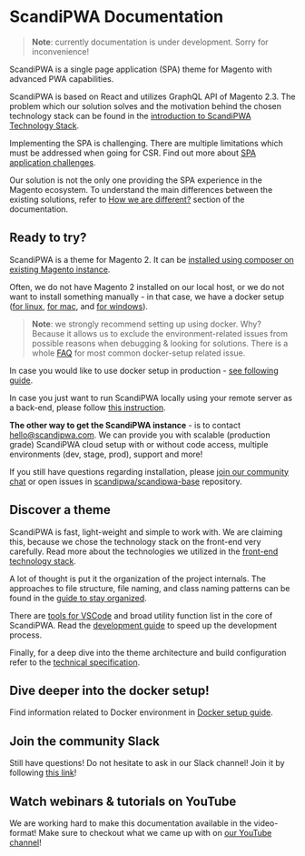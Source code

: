 # ScandiPWA Documentation

> **Note**: currently documentation is under development. Sorry for inconvenience!

ScandiPWA is a single page application (SPA) theme for Magento with advanced PWA capabilities.

ScandiPWA is based on React and utilizes GraphQL API of Magento 2.3. The problem which our solution solves and the motivation behind the chosen technology stack can be found in the [introduction to ScandiPWA Technology Stack](/overview/introduction.md).

Implementing the SPA is challenging. There are multiple limitations which must be addressed when going for CSR. Find out more about [SPA application challenges](/overview/challenges.md).

Our solution is not the only one providing the SPA experience in the Magento ecosystem. To understand the main differences between the existing solutions, refer to [How we are different?](/overview/existing-solutions.md) section of the documentation.

## Ready to try?

ScandiPWA is a theme for Magento 2. It can be [installed using composer on existing Magento instance](/setup/on-existing-m2.md).

Often, we do not have Magento 2 installed on our local host, or we do not want to install something manually - in that case, we have a docker setup ([for linux](/setup/docker/linux.md), [for mac](/setup/docker/mac.md), and [for windows](/setup/docker/windows.md)).

> **Note**: we strongly recommend setting up using docker. Why? Because it allows us to exclude the environment-related issues from possible reasons when debugging & looking for solutions. There is a whole [FAQ](/setup/docker/faq.md) for most common docker-setup related issue.

In case you would like to use docker setup in production - [see following guide](/setup/docker/production.md).

In case you just want to run ScandiPWA locally using your remote server as a back-end, please follow [this instruction](/setup/with-remote-m2.md).

**The other way to get the ScandiPWA instance** - is to contact hello@scandipwa.com. We can provide you with scalable (production grade) ScandiPWA cloud setup with or without code access, multiple environments (dev, stage, prod), support and more!

If you still have questions regarding installation, please [join our community chat](https://join.slack.com/t/scandipwa/shared_invite/enQtNzE2Mjg1Nzg3MTg5LTQwM2E2NmQ0NmQ2MzliMjVjYjQ1MTFiYWU5ODAyYTYyMGQzNWM3MDhkYzkyZGMxYTJlZWI1N2ExY2Q1MDMwMTk) or open issues in [scandipwa/scandipwa-base](https://github.com/scandipwa/scandipwa-base) repository.

## Discover a theme

ScandiPWA is fast, light-weight and simple to work with. We are claiming this, because we chose the technology stack on the front-end very carefully. Read more about the technologies we utilized in the [front-end technology stack](/theme/01-Project.md).

A lot of thought is put it the organization of the project internals. The approaches to file structure, file naming, and class naming patterns can be found in the [guide to stay organized](/theme/01-Project.md).

There are [tools for VSCode](https://github.com/scandipwa/scandipwa-development-toolkit) and broad utility function list in the core of ScandiPWA. Read the [development guide](/theme/01-Project.md) to speed up the development process.

Finally, for a deep dive into the theme architecture and build configuration refer to the [technical specification](/theme/01-Project.md).

## Dive deeper into the docker setup!

Find information related to Docker environment in [Docker setup guide](/docker/02-structure-overview).

## Join the community Slack

Still have questions! Do not hesitate to ask in our Slack channel! Join it by following [this link](https://join.slack.com/t/scandipwa/shared_invite/enQtNzE2Mjg1Nzg3MTg5LTQwM2E2NmQ0NmQ2MzliMjVjYjQ1MTFiYWU5ODAyYTYyMGQzNWM3MDhkYzkyZGMxYTJlZWI1N2ExY2Q1MDMwMTk)!

## Watch webinars & tutorials on YouTube

We are working hard to make this documentation available in the video-format! Make sure to checkout what we came up with on [our YouTube channel](https://www.youtube.com/channel/UCvnxo7rh5NRwvMHtJga9fww/playlists)!

<!--

## Developing docs

Documentation live version <https://docs.scandipwa.com>
Documentation repository <https://github.com/scandipwa/docs>

Docs written in Markdown, use any editor as you like
**If you add new page to the docs, add it also to the `/_sidebar.md`**

[Docsify](https://docsify.js.org/#/?id=docsify) is used to make local preview, with additional plugins and generate

To use local preview you will need:

-   Setup Docsify with `npm install`
-   Execute `npm run serve` to start in dev mode
-   Preview the changes on <http://localhost:4000>

 -->
